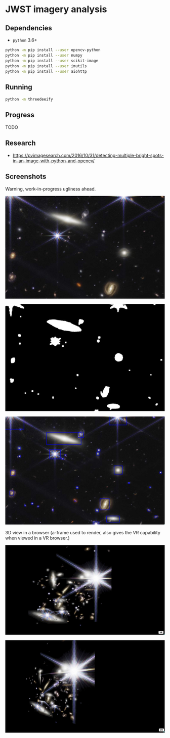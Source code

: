 
# JWST imagery analysis

## Dependencies

 - `python` 3.6+

```bash
python -m pip install --user opencv-python
python -m pip install --user numpy
python -m pip install --user scikit-image
python -m pip install --user imutils
python -m pip install --user aiohttp

```


## Running

```bash
python -m threedeeify
```


## Progress

TODO

## Research

 - https://pyimagesearch.com/2016/10/31/detecting-multiple-bright-spots-in-an-image-with-python-and-opencv/

## Screenshots

Warning, work-in-progress ugliness ahead.

![2022-07-18-1658183827](gallery/2022-07-18-1658183827.jpg)

![2022-07-18-1658183839](gallery/2022-07-18-1658183839.jpg)

![2022-07-18-1658183847](gallery/2022-07-18-1658183847.jpg)

3D view in a browser (a-frame used to render, also gives the VR capability when viewed in a VR browser.)

![2022-07-18-1658183930](gallery/2022-07-18-1658183930.jpg)

![2022-07-18-1658183941](gallery/2022-07-18-1658183941.jpg)

